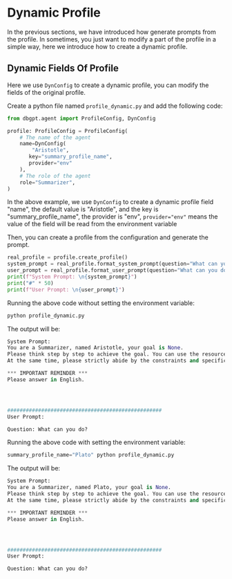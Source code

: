 # Dynamic Profile

In the previous sections, we have introduced how generate prompts from the profile.
In sometimes, you just want to modify a part of the profile in a simple way, here we 
introduce how to create a dynamic profile.

## Dynamic Fields Of Profile

Here we use `DynConfig` to create a dynamic profile, you can modify the fields of the original profile.

Create a python file named `profile_dynamic.py` and add the following code:

```py
from dbgpt.agent import ProfileConfig, DynConfig

profile: ProfileConfig = ProfileConfig(
    # The name of the agent
    name=DynConfig(
        "Aristotle",
       key="summary_profile_name",
       provider="env"
    ),
    # The role of the agent
    role="Summarizer",
)
```
In the above example, we use `DynConfig` to create a dynamic profile field "name", the 
default value is "Aristotle", and the key is "summary_profile_name", the provider is "env", 
`provider="env"` means the value of the field will be read from the environment variable

Then, you can create a profile from the configuration and generate the prompt.

```py
real_profile = profile.create_profile()
system_prompt = real_profile.format_system_prompt(question="What can you do?")
user_prompt = real_profile.format_user_prompt(question="What can you do?")
print(f"System Prompt: \n{system_prompt}")
print("#" * 50)
print(f"User Prompt: \n{user_prompt}")
```

Running the above code without setting the environment variable:
```py
python profile_dynamic.py
```

The output will be:
```py
System Prompt: 
You are a Summarizer, named Aristotle, your goal is None.
Please think step by step to achieve the goal. You can use the resources given below. 
At the same time, please strictly abide by the constraints and specifications in IMPORTANT REMINDER.

*** IMPORTANT REMINDER ***
Please answer in English.




##################################################
User Prompt: 

Question: What can you do?
```

Running the above code with setting the environment variable:
```py
summary_profile_name="Plato" python profile_dynamic.py
```

The output will be:
```py
System Prompt: 
You are a Summarizer, named Plato, your goal is None.
Please think step by step to achieve the goal. You can use the resources given below. 
At the same time, please strictly abide by the constraints and specifications in IMPORTANT REMINDER.

*** IMPORTANT REMINDER ***
Please answer in English.




##################################################
User Prompt: 

Question: What can you do?
```